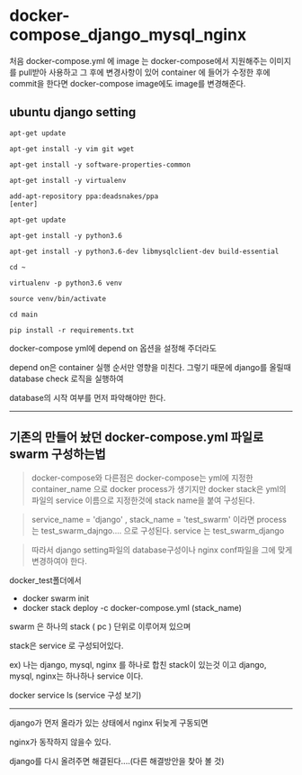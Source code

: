 # docker-compose_django_mysql_nginx

처음 docker-compose.yml 에 image 는 docker-compose에서 지원해주는 이미지를 pull받아 사용하고 그 후에 
변경사항이 있어 container 에 들어가 수정한 후에 commit을 한다면 docker-compose image에도 image를 변경해준다.

## ubuntu django setting

```
apt-get update

apt-get install -y vim git wget

apt-get install -y software-properties-common

apt-get install -y virtualenv

add-apt-repository ppa:deadsnakes/ppa
[enter]

apt-get update

apt-get install -y python3.6

apt-get install -y python3.6-dev libmysqlclient-dev build-essential

cd ~

virtualenv -p python3.6 venv

source venv/bin/activate

cd main

pip install -r requirements.txt
```

docker-compose yml에 depend on 옵션을 설정해 주더라도

depend on은 container 실행 순서만 영향을 미친다. 그렇기 때문에 django를 올릴때 database check 로직을 실행하여

database의 시작 여부를 먼저 파악해야만 한다.

<hr/>

## 기존의 만들어 놨던 docker-compose.yml 파일로 swarm 구성하는법

 > docker-compose와 다른점은 docker-compose는 yml에 지정한 container_name 으로 docker process가 생기지만 docker stack은 yml의 파일의 service 이름으로 지정한것에
 > stack name을 붙여 구성된다. 
  
 > service_name = 'django' , stack_name = 'test_swarm' 이라면
 > process 는 test_swarm_dajngo.... 으로 구성된다.
 > service 는 test_swarm_django
  
 > 따라서 django setting파일의 database구성이나 nginx conf파일을 그에 맞게 변경하여야 한다.

docker_test폴더에서 

- docker swarm init
- docker stack deploy -c docker-compose.yml (stack_name)

swarm 은 하나의 stack ( pc ) 단위로 이루어져 있으며

stack은 service 로 구성되어있다.

ex) 
나는 django, mysql, nginx 를 하나로 합친 stack이 있는것 이고
django, mysql, nginx는 하나하나 service 이다.

docker service ls (service 구성 보기)

--------------------------------------------

django가 먼저 올라가 있는 상태에서 nginx 뒤늦게 구동되면

nginx가 동작하지 않을수 있다.

django를 다시 올려주면 해결된다....(다른 해결방안을 찾아 볼 것)

